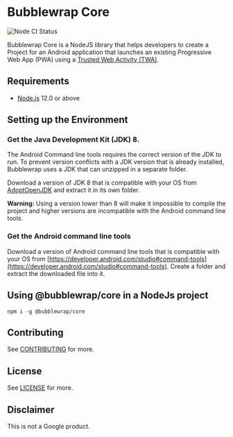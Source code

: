 <!---

  Copyright 2019 Google Inc. All Rights Reserved.
 
   Licensed under the Apache License, Version 2.0 (the "License");
   you may not use this file except in compliance with the License.
   You may obtain a copy of the License at
 
       http://www.apache.org/licenses/LICENSE-2.0
 
   Unless required by applicable law or agreed to in writing, software
   distributed under the License is distributed on an "AS IS" BASIS,
   WITHOUT WARRANTIES OR CONDITIONS OF ANY KIND, either express or implied.
   See the License for the specific language governing permissions and
   limitations under the License.
-->
# Bubblewrap Core
![Node CI Status](https://github.com/GoogleChromeLabs/bubblewrap/workflows/Node%20CI/badge.svg)

Bubblewrap Core is a NodeJS library that helps developers to create a Project for an Android
application that launches an existing Progressive Web App (PWA) using a
[Trusted Web Activity (TWA)](https://developer.chrome.com/docs/android/trusted-web-activity/).

## Requirements
- [Node.js](https://nodejs.org/en/) 12.0 or above

## Setting up the Environment

### Get the Java Development Kit (JDK) 8.
The Android Command line tools requires the correct version of the JDK to run. To prevent version
conflicts with a JDK version that is already installed, Bubblewrap uses a JDK that can unzipped in
a separate folder.

Download a version of JDK 8 that is compatible with your OS from
[AdoptOpenJDK](https://adoptopenjdk.net/releases.html?variant=openjdk8&jvmVariant=hotspot)
and extract it in its own folder.

**Warning:** Using a version lower than 8 will make it impossible to compile the project and higher
versions are incompatible with the Android command line tools.

### Get the Android command line tools
Download a version of Android command line tools that is compatible with your OS from
[https://developer.android.com/studio#command-tools](https://developer.android.com/studio#command-tools).
Create a folder and extract the downloaded file into it.

## Using @bubblewrap/core in a NodeJs project

```shell
npm i -g @bubblewrap/core
```

## Contributing

See [CONTRIBUTING](../../CONTRIBUTING.md) for more.

## License

See [LICENSE](../../LICENSE) for more.

## Disclaimer

This is not a Google product.

